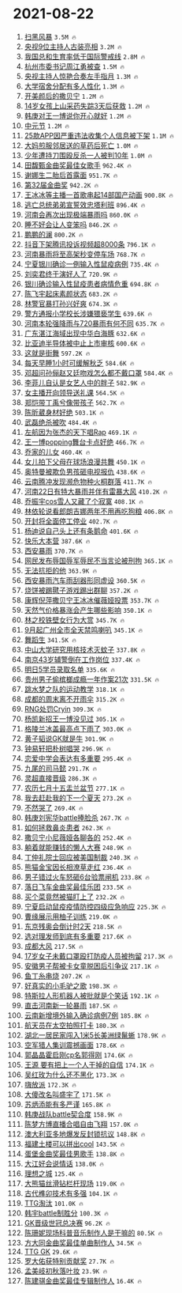 # 2021-08-22

1. [扫黑风暴](https://s.weibo.com/weibo?q=%E6%89%AB%E9%BB%91%E9%A3%8E%E6%9A%B4&Refer=top) `3.5M 🔥`
1. [央视9位主持人古装亮相](https://s.weibo.com/weibo?q=%23%E5%A4%AE%E8%A7%869%E4%BD%8D%E4%B8%BB%E6%8C%81%E4%BA%BA%E5%8F%A4%E8%A3%85%E4%BA%AE%E7%9B%B8%23&Refer=top) `3.2M 🔥`
1. [我国总和生育率低于国际警戒线](https://s.weibo.com/weibo?q=%23%E6%88%91%E5%9B%BD%E6%80%BB%E5%92%8C%E7%94%9F%E8%82%B2%E7%8E%87%E4%BD%8E%E4%BA%8E%E5%9B%BD%E9%99%85%E8%AD%A6%E6%88%92%E7%BA%BF%23&Refer=top) `2.8M 🔥`
1. [杭州市委书记周江勇被查](https://s.weibo.com/weibo?q=%23%E6%9D%AD%E5%B7%9E%E5%B8%82%E5%A7%94%E4%B9%A6%E8%AE%B0%E5%91%A8%E6%B1%9F%E5%8B%87%E8%A2%AB%E6%9F%A5%23&Refer=top) `1.5M 🔥`
1. [央视主持人惊艳合奏左手指月](https://s.weibo.com/weibo?q=%23%E5%A4%AE%E8%A7%86%E4%B8%BB%E6%8C%81%E4%BA%BA%E6%83%8A%E8%89%B3%E5%90%88%E5%A5%8F%E5%B7%A6%E6%89%8B%E6%8C%87%E6%9C%88%23&Refer=top) `1.3M 🔥`
1. [大学宿舍分配有多人性化](https://s.weibo.com/weibo?q=%23%E5%A4%A7%E5%AD%A6%E5%AE%BF%E8%88%8D%E5%88%86%E9%85%8D%E6%9C%89%E5%A4%9A%E4%BA%BA%E6%80%A7%E5%8C%96%23&Refer=top) `1.3M 🔥`
1. [开美颜后的撒贝宁](https://s.weibo.com/weibo?q=%23%E5%BC%80%E7%BE%8E%E9%A2%9C%E5%90%8E%E7%9A%84%E6%92%92%E8%B4%9D%E5%AE%81%23&Refer=top) `1.2M 🔥`
1. [14岁女孩上山采药失踪3天后获救](https://s.weibo.com/weibo?q=%2314%E5%B2%81%E5%A5%B3%E5%AD%A9%E4%B8%8A%E5%B1%B1%E9%87%87%E8%8D%AF%E5%A4%B1%E8%B8%AA3%E5%A4%A9%E5%90%8E%E8%8E%B7%E6%95%91%23&Refer=top) `1.2M 🔥`
1. [韩庚对王一博说你开心就好](https://s.weibo.com/weibo?q=%E9%9F%A9%E5%BA%9A%E5%AF%B9%E7%8E%8B%E4%B8%80%E5%8D%9A%E8%AF%B4%E4%BD%A0%E5%BC%80%E5%BF%83%E5%B0%B1%E5%A5%BD&Refer=top) `1.2M 🔥`
1. [中元节](https://s.weibo.com/weibo?q=%E4%B8%AD%E5%85%83%E8%8A%82&Refer=top) `1.2M 🔥`
1. [25款APP因严重违法收集个人信息被下架](https://s.weibo.com/weibo?q=%2325%E6%AC%BEAPP%E5%9B%A0%E4%B8%A5%E9%87%8D%E8%BF%9D%E6%B3%95%E6%94%B6%E9%9B%86%E4%B8%AA%E4%BA%BA%E4%BF%A1%E6%81%AF%E8%A2%AB%E4%B8%8B%E6%9E%B6%23&Refer=top) `1.1M 🔥`
1. [大妈煎服邻居送的草药后死亡](https://s.weibo.com/weibo?q=%23%E5%A4%A7%E5%A6%88%E7%85%8E%E6%9C%8D%E9%82%BB%E5%B1%85%E9%80%81%E7%9A%84%E8%8D%89%E8%8D%AF%E5%90%8E%E6%AD%BB%E4%BA%A1%23&Refer=top) `1.0M 🔥`
1. [少年遭持刀围殴反杀一人被判10年](https://s.weibo.com/weibo?q=%23%E5%B0%91%E5%B9%B4%E9%81%AD%E6%8C%81%E5%88%80%E5%9B%B4%E6%AE%B4%E5%8F%8D%E6%9D%80%E4%B8%80%E4%BA%BA%E8%A2%AB%E5%88%A410%E5%B9%B4%23&Refer=top) `1.0M 🔥`
1. [田馥甄金曲奖最佳女歌手](https://s.weibo.com/weibo?q=%23%E7%94%B0%E9%A6%A5%E7%94%84%E9%87%91%E6%9B%B2%E5%A5%96%E6%9C%80%E4%BD%B3%E5%A5%B3%E6%AD%8C%E6%89%8B%23&Refer=top) `962.4K 🔥`
1. [谢娜生二胎后首露面](https://s.weibo.com/weibo?q=%E8%B0%A2%E5%A8%9C%E7%94%9F%E4%BA%8C%E8%83%8E%E5%90%8E%E9%A6%96%E9%9C%B2%E9%9D%A2&Refer=top) `951.7K 🔥`
1. [第32届金曲奖](https://s.weibo.com/weibo?q=%E7%AC%AC32%E5%B1%8A%E9%87%91%E6%9B%B2%E5%A5%96&Refer=top) `942.2K 🔥`
1. [王冰冰等主播一首歌串起14部国产动画](https://s.weibo.com/weibo?q=%23%E7%8E%8B%E5%86%B0%E5%86%B0%E7%AD%89%E4%B8%BB%E6%92%AD%E4%B8%80%E9%A6%96%E6%AD%8C%E4%B8%B2%E8%B5%B714%E9%83%A8%E5%9B%BD%E4%BA%A7%E5%8A%A8%E7%94%BB%23&Refer=top) `900.8K 🔥`
1. [逃亡总统弟弟宣誓效忠塔利班](https://s.weibo.com/weibo?q=%23%E9%80%83%E4%BA%A1%E6%80%BB%E7%BB%9F%E5%BC%9F%E5%BC%9F%E5%AE%A3%E8%AA%93%E6%95%88%E5%BF%A0%E5%A1%94%E5%88%A9%E7%8F%AD%23&Refer=top) `896.4K 🔥`
1. [河南会再次出现极端暴雨吗](https://s.weibo.com/weibo?q=%23%E6%B2%B3%E5%8D%97%E4%BC%9A%E5%86%8D%E6%AC%A1%E5%87%BA%E7%8E%B0%E6%9E%81%E7%AB%AF%E6%9A%B4%E9%9B%A8%E5%90%97%23&Refer=top) `860.0K 🔥`
1. [睡不好会让人变笨吗](https://s.weibo.com/weibo?q=%23%E7%9D%A1%E4%B8%8D%E5%A5%BD%E4%BC%9A%E8%AE%A9%E4%BA%BA%E5%8F%98%E7%AC%A8%E5%90%97%23&Refer=top) `846.2K 🔥`
1. [鹏鹏的澜](https://s.weibo.com/weibo?q=%23%E9%B9%8F%E9%B9%8F%E7%9A%84%E6%BE%9C%23&Refer=top) `800.2K 🔥`
1. [抖音下架腾讯投诉视频超8000条](https://s.weibo.com/weibo?q=%23%E6%8A%96%E9%9F%B3%E4%B8%8B%E6%9E%B6%E8%85%BE%E8%AE%AF%E6%8A%95%E8%AF%89%E8%A7%86%E9%A2%91%E8%B6%858000%E6%9D%A1%23&Refer=top) `796.1K 🔥`
1. [河南暴雨将至高架秒变停车场](https://s.weibo.com/weibo?q=%23%E6%B2%B3%E5%8D%97%E6%9A%B4%E9%9B%A8%E5%B0%86%E8%87%B3%E9%AB%98%E6%9E%B6%E7%A7%92%E5%8F%98%E5%81%9C%E8%BD%A6%E5%9C%BA%23&Refer=top) `768.7K 🔥`
1. [宁夏银川确诊一例输入性鼠疫病例](https://s.weibo.com/weibo?q=%23%E5%AE%81%E5%A4%8F%E9%93%B6%E5%B7%9D%E7%A1%AE%E8%AF%8A%E4%B8%80%E4%BE%8B%E8%BE%93%E5%85%A5%E6%80%A7%E9%BC%A0%E7%96%AB%E7%97%85%E4%BE%8B%23&Refer=top) `735.4K 🔥`
1. [刘奕君终于演好人了](https://s.weibo.com/weibo?q=%23%E5%88%98%E5%A5%95%E5%90%9B%E7%BB%88%E4%BA%8E%E6%BC%94%E5%A5%BD%E4%BA%BA%E4%BA%86%23&Refer=top) `720.9K 🔥`
1. [银川确诊输入性鼠疫患者病情危重](https://s.weibo.com/weibo?q=%23%E9%93%B6%E5%B7%9D%E7%A1%AE%E8%AF%8A%E8%BE%93%E5%85%A5%E6%80%A7%E9%BC%A0%E7%96%AB%E6%82%A3%E8%80%85%E7%97%85%E6%83%85%E5%8D%B1%E9%87%8D%23&Refer=top) `694.8K 🔥`
1. [陈飞宇起床素颜状态](https://s.weibo.com/weibo?q=%23%E9%99%88%E9%A3%9E%E5%AE%87%E8%B5%B7%E5%BA%8A%E7%B4%A0%E9%A2%9C%E7%8A%B6%E6%80%81%23&Refer=top) `683.2K 🔥`
1. [林警官暴打孙兴好爽](https://s.weibo.com/weibo?q=%23%E6%9E%97%E8%AD%A6%E5%AE%98%E6%9A%B4%E6%89%93%E5%AD%99%E5%85%B4%E5%A5%BD%E7%88%BD%23&Refer=top) `674.3K 🔥`
1. [警方通报小学校长涉嫌猥亵学生](https://s.weibo.com/weibo?q=%23%E8%AD%A6%E6%96%B9%E9%80%9A%E6%8A%A5%E5%B0%8F%E5%AD%A6%E6%A0%A1%E9%95%BF%E6%B6%89%E5%AB%8C%E7%8C%A5%E4%BA%B5%E5%AD%A6%E7%94%9F%23&Refer=top) `639.6K 🔥`
1. [河南本轮强降雨与720暴雨有何不同](https://s.weibo.com/weibo?q=%23%E6%B2%B3%E5%8D%97%E6%9C%AC%E8%BD%AE%E5%BC%BA%E9%99%8D%E9%9B%A8%E4%B8%8E720%E6%9A%B4%E9%9B%A8%E6%9C%89%E4%BD%95%E4%B8%8D%E5%90%8C%23&Refer=top) `635.7K 🔥`
1. [广东湛江海域出现中华白海豚](https://s.weibo.com/weibo?q=%23%E5%B9%BF%E4%B8%9C%E6%B9%9B%E6%B1%9F%E6%B5%B7%E5%9F%9F%E5%87%BA%E7%8E%B0%E4%B8%AD%E5%8D%8E%E7%99%BD%E6%B5%B7%E8%B1%9A%23&Refer=top) `632.6K 🔥`
1. [比亚迪半导体被中止上市审核](https://s.weibo.com/weibo?q=%23%E6%AF%94%E4%BA%9A%E8%BF%AA%E5%8D%8A%E5%AF%BC%E4%BD%93%E8%A2%AB%E4%B8%AD%E6%AD%A2%E4%B8%8A%E5%B8%82%E5%AE%A1%E6%A0%B8%23&Refer=top) `600.6K 🔥`
1. [这就是街舞](https://s.weibo.com/weibo?q=%E8%BF%99%E5%B0%B1%E6%98%AF%E8%A1%97%E8%88%9E&Refer=top) `597.2K 🔥`
1. [每天早睡1小时可缓解秋乏](https://s.weibo.com/weibo?q=%23%E6%AF%8F%E5%A4%A9%E6%97%A9%E7%9D%A11%E5%B0%8F%E6%97%B6%E5%8F%AF%E7%BC%93%E8%A7%A3%E7%A7%8B%E4%B9%8F%23&Refer=top) `584.6K 🔥`
1. [邓超问孙俪赵又廷吻戏怎么都不戴口罩](https://s.weibo.com/weibo?q=%23%E9%82%93%E8%B6%85%E9%97%AE%E5%AD%99%E4%BF%AA%E8%B5%B5%E5%8F%88%E5%BB%B7%E5%90%BB%E6%88%8F%E6%80%8E%E4%B9%88%E9%83%BD%E4%B8%8D%E6%88%B4%E5%8F%A3%E7%BD%A9%23&Refer=top) `584.4K 🔥`
1. [李菲儿自认是女艺人中的胖子](https://s.weibo.com/weibo?q=%23%E6%9D%8E%E8%8F%B2%E5%84%BF%E8%87%AA%E8%AE%A4%E6%98%AF%E5%A5%B3%E8%89%BA%E4%BA%BA%E4%B8%AD%E7%9A%84%E8%83%96%E5%AD%90%23&Refer=top) `582.9K 🔥`
1. [女主播开向领导送礼课](https://s.weibo.com/weibo?q=%23%E5%A5%B3%E4%B8%BB%E6%92%AD%E5%BC%80%E5%90%91%E9%A2%86%E5%AF%BC%E9%80%81%E7%A4%BC%E8%AF%BE%23&Refer=top) `564.5K 🔥`
1. [郑恺带丁禹兮像带孩子](https://s.weibo.com/weibo?q=%23%E9%83%91%E6%81%BA%E5%B8%A6%E4%B8%81%E7%A6%B9%E5%85%AE%E5%83%8F%E5%B8%A6%E5%AD%A9%E5%AD%90%23&Refer=top) `562.7K 🔥`
1. [陈昕葳身材好绝](https://s.weibo.com/weibo?q=%23%E9%99%88%E6%98%95%E8%91%B3%E8%BA%AB%E6%9D%90%E5%A5%BD%E7%BB%9D%23&Refer=top) `503.1K 🔥`
1. [武磊绝杀被吹](https://s.weibo.com/weibo?q=%23%E6%AD%A6%E7%A3%8A%E7%BB%9D%E6%9D%80%E8%A2%AB%E5%90%B9%23&Refer=top) `484.4K 🔥`
1. [左航因为张杰的天下唱Rap](https://s.weibo.com/weibo?q=%E5%B7%A6%E8%88%AA%E5%9B%A0%E4%B8%BA%E5%BC%A0%E6%9D%B0%E7%9A%84%E5%A4%A9%E4%B8%8B%E5%94%B1Rap&Refer=top) `469.1K 🔥`
1. [王一博popping舞台卡点好绝](https://s.weibo.com/weibo?q=%E7%8E%8B%E4%B8%80%E5%8D%9Apopping%E8%88%9E%E5%8F%B0%E5%8D%A1%E7%82%B9%E5%A5%BD%E7%BB%9D&Refer=top) `466.7K 🔥`
1. [乔家的儿女](https://s.weibo.com/weibo?q=%E4%B9%94%E5%AE%B6%E7%9A%84%E5%84%BF%E5%A5%B3&Refer=top) `460.4K 🔥`
1. [女儿拍下父母在球场浪漫共舞](https://s.weibo.com/weibo?q=%23%E5%A5%B3%E5%84%BF%E6%8B%8D%E4%B8%8B%E7%88%B6%E6%AF%8D%E5%9C%A8%E7%90%83%E5%9C%BA%E6%B5%AA%E6%BC%AB%E5%85%B1%E8%88%9E%23&Refer=top) `450.1K 🔥`
1. [奥特曼被欺负男孩砸电视报仇](https://s.weibo.com/weibo?q=%23%E5%A5%A5%E7%89%B9%E6%9B%BC%E8%A2%AB%E6%AC%BA%E8%B4%9F%E7%94%B7%E5%AD%A9%E7%A0%B8%E7%94%B5%E8%A7%86%E6%8A%A5%E4%BB%87%23&Refer=top) `438.6K 🔥`
1. [云南腾冲发现濒危物种火桐群落](https://s.weibo.com/weibo?q=%23%E4%BA%91%E5%8D%97%E8%85%BE%E5%86%B2%E5%8F%91%E7%8E%B0%E6%BF%92%E5%8D%B1%E7%89%A9%E7%A7%8D%E7%81%AB%E6%A1%90%E7%BE%A4%E8%90%BD%23&Refer=top) `411.7K 🔥`
1. [河南22日有特大暴雨并伴有雷暴大风](https://s.weibo.com/weibo?q=%23%E6%B2%B3%E5%8D%9722%E6%97%A5%E6%9C%89%E7%89%B9%E5%A4%A7%E6%9A%B4%E9%9B%A8%E5%B9%B6%E4%BC%B4%E6%9C%89%E9%9B%B7%E6%9A%B4%E5%A4%A7%E9%A3%8E%23&Refer=top) `410.2K 🔥`
1. [乔振宇cos雪人又藏了个寂寞](https://s.weibo.com/weibo?q=%23%E4%B9%94%E6%8C%AF%E5%AE%87cos%E9%9B%AA%E4%BA%BA%E5%8F%88%E8%97%8F%E4%BA%86%E4%B8%AA%E5%AF%82%E5%AF%9E%23&Refer=top) `408.1K 🔥`
1. [林依轮说看郎朗吉娜两年不用再吃狗粮](https://s.weibo.com/weibo?q=%23%E6%9E%97%E4%BE%9D%E8%BD%AE%E8%AF%B4%E7%9C%8B%E9%83%8E%E6%9C%97%E5%90%89%E5%A8%9C%E4%B8%A4%E5%B9%B4%E4%B8%8D%E7%94%A8%E5%86%8D%E5%90%83%E7%8B%97%E7%B2%AE%23&Refer=top) `406.8K 🔥`
1. [开封将全面停工停业](https://s.weibo.com/weibo?q=%23%E5%BC%80%E5%B0%81%E5%B0%86%E5%85%A8%E9%9D%A2%E5%81%9C%E5%B7%A5%E5%81%9C%E4%B8%9A%23&Refer=top) `402.7K 🔥`
1. [杨迪说自己头上还有条鹅命](https://s.weibo.com/weibo?q=%23%E6%9D%A8%E8%BF%AA%E8%AF%B4%E8%87%AA%E5%B7%B1%E5%A4%B4%E4%B8%8A%E8%BF%98%E6%9C%89%E6%9D%A1%E9%B9%85%E5%91%BD%23&Refer=top) `401.6K 🔥`
1. [快乐大本营](https://s.weibo.com/weibo?q=%E5%BF%AB%E4%B9%90%E5%A4%A7%E6%9C%AC%E8%90%A5&Refer=top) `387.6K 🔥`
1. [西安暴雨](https://s.weibo.com/weibo?q=%E8%A5%BF%E5%AE%89%E6%9A%B4%E9%9B%A8&Refer=top) `370.7K 🔥`
1. [网民发布辱国辱军辱民不当言论被刑拘](https://s.weibo.com/weibo?q=%23%E7%BD%91%E6%B0%91%E5%8F%91%E5%B8%83%E8%BE%B1%E5%9B%BD%E8%BE%B1%E5%86%9B%E8%BE%B1%E6%B0%91%E4%B8%8D%E5%BD%93%E8%A8%80%E8%AE%BA%E8%A2%AB%E5%88%91%E6%8B%98%23&Refer=top) `365.1K 🔥`
1. [无法抗拒的他](https://s.weibo.com/weibo?q=%E6%97%A0%E6%B3%95%E6%8A%97%E6%8B%92%E7%9A%84%E4%BB%96&Refer=top) `363.9K 🔥`
1. [西安暴雨汽车雨刮器形同虚设](https://s.weibo.com/weibo?q=%23%E8%A5%BF%E5%AE%89%E6%9A%B4%E9%9B%A8%E6%B1%BD%E8%BD%A6%E9%9B%A8%E5%88%AE%E5%99%A8%E5%BD%A2%E5%90%8C%E8%99%9A%E8%AE%BE%23&Refer=top) `360.5K 🔥`
1. [烧饼被踢毽子游戏踢出群聊](https://s.weibo.com/weibo?q=%23%E7%83%A7%E9%A5%BC%E8%A2%AB%E8%B8%A2%E6%AF%BD%E5%AD%90%E6%B8%B8%E6%88%8F%E8%B8%A2%E5%87%BA%E7%BE%A4%E8%81%8A%23&Refer=top) `357.2K 🔥`
1. [康辉倪萍撒贝宁王冰冰催薇娅投票](https://s.weibo.com/weibo?q=%23%E5%BA%B7%E8%BE%89%E5%80%AA%E8%90%8D%E6%92%92%E8%B4%9D%E5%AE%81%E7%8E%8B%E5%86%B0%E5%86%B0%E5%82%AC%E8%96%87%E5%A8%85%E6%8A%95%E7%A5%A8%23&Refer=top) `353.7K 🔥`
1. [天然气价格暴涨会产生哪些影响](https://s.weibo.com/weibo?q=%23%E5%A4%A9%E7%84%B6%E6%B0%94%E4%BB%B7%E6%A0%BC%E6%9A%B4%E6%B6%A8%E4%BC%9A%E4%BA%A7%E7%94%9F%E5%93%AA%E4%BA%9B%E5%BD%B1%E5%93%8D%23&Refer=top) `350.1K 🔥`
1. [林之校铁壁女行为大赏](https://s.weibo.com/weibo?q=%23%E6%9E%97%E4%B9%8B%E6%A0%A1%E9%93%81%E5%A3%81%E5%A5%B3%E8%A1%8C%E4%B8%BA%E5%A4%A7%E8%B5%8F%23&Refer=top) `345.7K 🔥`
1. [9月起广州全市全天禁鸣喇叭](https://s.weibo.com/weibo?q=%239%E6%9C%88%E8%B5%B7%E5%B9%BF%E5%B7%9E%E5%85%A8%E5%B8%82%E5%85%A8%E5%A4%A9%E7%A6%81%E9%B8%A3%E5%96%87%E5%8F%AD%23&Refer=top) `345.1K 🔥`
1. [舞蹈生](https://s.weibo.com/weibo?q=%E8%88%9E%E8%B9%88%E7%94%9F&Refer=top) `341.5K 🔥`
1. [中山大学研究用核技术灭蚊子](https://s.weibo.com/weibo?q=%23%E4%B8%AD%E5%B1%B1%E5%A4%A7%E5%AD%A6%E7%A0%94%E7%A9%B6%E7%94%A8%E6%A0%B8%E6%8A%80%E6%9C%AF%E7%81%AD%E8%9A%8A%E5%AD%90%23&Refer=top) `337.8K 🔥`
1. [南京43岁辅警倒在工作岗位](https://s.weibo.com/weibo?q=%23%E5%8D%97%E4%BA%AC43%E5%B2%81%E8%BE%85%E8%AD%A6%E5%80%92%E5%9C%A8%E5%B7%A5%E4%BD%9C%E5%B2%97%E4%BD%8D%23&Refer=top) `337.4K 🔥`
1. [明日5学员录取名单](https://s.weibo.com/weibo?q=%23%E6%98%8E%E6%97%A55%E5%AD%A6%E5%91%98%E5%BD%95%E5%8F%96%E5%90%8D%E5%8D%95%23&Refer=top) `335.6K 🔥`
1. [贵州男子偷槟榔成瘾一年作案21次](https://s.weibo.com/weibo?q=%23%E8%B4%B5%E5%B7%9E%E7%94%B7%E5%AD%90%E5%81%B7%E6%A7%9F%E6%A6%94%E6%88%90%E7%98%BE%E4%B8%80%E5%B9%B4%E4%BD%9C%E6%A1%8821%E6%AC%A1%23&Refer=top) `331.5K 🔥`
1. [跳水梦之队的运动教学](https://s.weibo.com/weibo?q=%23%E8%B7%B3%E6%B0%B4%E6%A2%A6%E4%B9%8B%E9%98%9F%E7%9A%84%E8%BF%90%E5%8A%A8%E6%95%99%E5%AD%A6%23&Refer=top) `318.1K 🔥`
1. [成都的周末离不开雨伞](https://s.weibo.com/weibo?q=%23%E6%88%90%E9%83%BD%E7%9A%84%E5%91%A8%E6%9C%AB%E7%A6%BB%E4%B8%8D%E5%BC%80%E9%9B%A8%E4%BC%9E%23&Refer=top) `315.2K 🔥`
1. [RNG处罚Cryin](https://s.weibo.com/weibo?q=%23RNG%E5%A4%84%E7%BD%9ACryin%23&Refer=top) `309.3K 🔥`
1. [杨凯新招王一博没见过](https://s.weibo.com/weibo?q=%E6%9D%A8%E5%87%AF%E6%96%B0%E6%8B%9B%E7%8E%8B%E4%B8%80%E5%8D%9A%E6%B2%A1%E8%A7%81%E8%BF%87&Refer=top) `305.1K 🔥`
1. [格陵兰冰盖最高点下雨了](https://s.weibo.com/weibo?q=%23%E6%A0%BC%E9%99%B5%E5%85%B0%E5%86%B0%E7%9B%96%E6%9C%80%E9%AB%98%E7%82%B9%E4%B8%8B%E9%9B%A8%E4%BA%86%23&Refer=top) `303.0K 🔥`
1. [黄子韬说GK就是牛](https://s.weibo.com/weibo?q=%E9%BB%84%E5%AD%90%E9%9F%AC%E8%AF%B4GK%E5%B0%B1%E6%98%AF%E7%89%9B&Refer=top) `301.9K 🔥`
1. [钟易轩把朴树唱哭](https://s.weibo.com/weibo?q=%23%E9%92%9F%E6%98%93%E8%BD%A9%E6%8A%8A%E6%9C%B4%E6%A0%91%E5%94%B1%E5%93%AD%23&Refer=top) `296.9K 🔥`
1. [恋爱中学会表达有多重要](https://s.weibo.com/weibo?q=%23%E6%81%8B%E7%88%B1%E4%B8%AD%E5%AD%A6%E4%BC%9A%E8%A1%A8%E8%BE%BE%E6%9C%89%E5%A4%9A%E9%87%8D%E8%A6%81%23&Refer=top) `295.4K 🔥`
1. [九尾的司马懿](https://s.weibo.com/weibo?q=%23%E4%B9%9D%E5%B0%BE%E7%9A%84%E5%8F%B8%E9%A9%AC%E6%87%BF%23&Refer=top) `291.7K 🔥`
1. [灵超直接晋级](https://s.weibo.com/weibo?q=%E7%81%B5%E8%B6%85%E7%9B%B4%E6%8E%A5%E6%99%8B%E7%BA%A7&Refer=top) `286.3K 🔥`
1. [农历七月十五盂兰盆节](https://s.weibo.com/weibo?q=%E5%86%9C%E5%8E%86%E4%B8%83%E6%9C%88%E5%8D%81%E4%BA%94%E7%9B%82%E5%85%B0%E7%9B%86%E8%8A%82&Refer=top) `277.1K 🔥`
1. [我去赶赴我的下一个夏天](https://s.weibo.com/weibo?q=%E6%88%91%E5%8E%BB%E8%B5%B6%E8%B5%B4%E6%88%91%E7%9A%84%E4%B8%8B%E4%B8%80%E4%B8%AA%E5%A4%8F%E5%A4%A9&Refer=top) `273.2K 🔥`
1. [不然哭了](https://s.weibo.com/weibo?q=%E4%B8%8D%E7%84%B6%E5%93%AD%E4%BA%86&Refer=top) `269.4K 🔥`
1. [韩庚刘宪华battle捧脸杀](https://s.weibo.com/weibo?q=%23%E9%9F%A9%E5%BA%9A%E5%88%98%E5%AE%AA%E5%8D%8Ebattle%E6%8D%A7%E8%84%B8%E6%9D%80%23&Refer=top) `267.7K 🔥`
1. [如何拯救鼻炎患者](https://s.weibo.com/weibo?q=%23%E5%A6%82%E4%BD%95%E6%8B%AF%E6%95%91%E9%BC%BB%E7%82%8E%E6%82%A3%E8%80%85%23&Refer=top) `262.3K 🔥`
1. [撒贝宁小尼薇娅各聊各的](https://s.weibo.com/weibo?q=%23%E6%92%92%E8%B4%9D%E5%AE%81%E5%B0%8F%E5%B0%BC%E8%96%87%E5%A8%85%E5%90%84%E8%81%8A%E5%90%84%E7%9A%84%23&Refer=top) `252.4K 🔥`
1. [躺着就能赚钱的懒人大赛](https://s.weibo.com/weibo?q=%23%E8%BA%BA%E7%9D%80%E5%B0%B1%E8%83%BD%E8%B5%9A%E9%92%B1%E7%9A%84%E6%87%92%E4%BA%BA%E5%A4%A7%E8%B5%9B%23&Refer=top) `248.9K 🔥`
1. [丁仲礼院士回应被美国制裁](https://s.weibo.com/weibo?q=%E4%B8%81%E4%BB%B2%E7%A4%BC%E9%99%A2%E5%A3%AB%E5%9B%9E%E5%BA%94%E8%A2%AB%E7%BE%8E%E5%9B%BD%E5%88%B6%E8%A3%81&Refer=top) `240.3K 🔥`
1. [熊猫金宝因长相潦草走红](https://s.weibo.com/weibo?q=%23%E7%86%8A%E7%8C%AB%E9%87%91%E5%AE%9D%E5%9B%A0%E9%95%BF%E7%9B%B8%E6%BD%A6%E8%8D%89%E8%B5%B0%E7%BA%A2%23&Refer=top) `236.4K 🔥`
1. [男子错过火车怒砸6台验票闸机](https://s.weibo.com/weibo?q=%23%E7%94%B7%E5%AD%90%E9%94%99%E8%BF%87%E7%81%AB%E8%BD%A6%E6%80%92%E7%A0%B86%E5%8F%B0%E9%AA%8C%E7%A5%A8%E9%97%B8%E6%9C%BA%23&Refer=top) `233.8K 🔥`
1. [落日飞车金曲奖最佳乐团](https://s.weibo.com/weibo?q=%23%E8%90%BD%E6%97%A5%E9%A3%9E%E8%BD%A6%E9%87%91%E6%9B%B2%E5%A5%96%E6%9C%80%E4%BD%B3%E4%B9%90%E5%9B%A2%23&Refer=top) `233.5K 🔥`
1. [买个菜竟然被猫盯上了](https://s.weibo.com/weibo?q=%23%E4%B9%B0%E4%B8%AA%E8%8F%9C%E7%AB%9F%E7%84%B6%E8%A2%AB%E7%8C%AB%E7%9B%AF%E4%B8%8A%E4%BA%86%23&Refer=top) `232.2K 🔥`
1. [宁夏启动鼠疫疫情防控四级应急响应](https://s.weibo.com/weibo?q=%23%E5%AE%81%E5%A4%8F%E5%90%AF%E5%8A%A8%E9%BC%A0%E7%96%AB%E7%96%AB%E6%83%85%E9%98%B2%E6%8E%A7%E5%9B%9B%E7%BA%A7%E5%BA%94%E6%80%A5%E5%93%8D%E5%BA%94%23&Refer=top) `225.3K 🔥`
1. [曹缘展示用柚子训练](https://s.weibo.com/weibo?q=%23%E6%9B%B9%E7%BC%98%E5%B1%95%E7%A4%BA%E7%94%A8%E6%9F%9A%E5%AD%90%E8%AE%AD%E7%BB%83%23&Refer=top) `219.0K 🔥`
1. [东京残奥会倒计时2天](https://s.weibo.com/weibo?q=%23%E4%B8%9C%E4%BA%AC%E6%AE%8B%E5%A5%A5%E4%BC%9A%E5%80%92%E8%AE%A1%E6%97%B62%E5%A4%A9%23&Refer=top) `218.5K 🔥`
1. [选对理发师到底有多重要](https://s.weibo.com/weibo?q=%23%E9%80%89%E5%AF%B9%E7%90%86%E5%8F%91%E5%B8%88%E5%88%B0%E5%BA%95%E6%9C%89%E5%A4%9A%E9%87%8D%E8%A6%81%23&Refer=top) `217.6K 🔥`
1. [成都大风](https://s.weibo.com/weibo?q=%E6%88%90%E9%83%BD%E5%A4%A7%E9%A3%8E&Refer=top) `217.5K 🔥`
1. [17岁女子未戴口罩殴打防疫人员被拘留](https://s.weibo.com/weibo?q=17%E5%B2%81%E5%A5%B3%E5%AD%90%E6%9C%AA%E6%88%B4%E5%8F%A3%E7%BD%A9%E6%AE%B4%E6%89%93%E9%98%B2%E7%96%AB%E4%BA%BA%E5%91%98%E8%A2%AB%E6%8B%98%E7%95%99&Refer=top) `217.3K 🔥`
1. [安徽男子帮被卡女童脱困后引争议](https://s.weibo.com/weibo?q=%23%E5%AE%89%E5%BE%BD%E7%94%B7%E5%AD%90%E5%B8%AE%E8%A2%AB%E5%8D%A1%E5%A5%B3%E7%AB%A5%E8%84%B1%E5%9B%B0%E5%90%8E%E5%BC%95%E4%BA%89%E8%AE%AE%23&Refer=top) `217.1K 🔥`
1. [鱼丁糸串烧](https://s.weibo.com/weibo?q=%23%E9%B1%BC%E4%B8%81%E7%B3%B8%E4%B8%B2%E7%83%A7%23&Refer=top) `207.2K 🔥`
1. [好真实的小毛驴之歌](https://s.weibo.com/weibo?q=%23%E5%A5%BD%E7%9C%9F%E5%AE%9E%E7%9A%84%E5%B0%8F%E6%AF%9B%E9%A9%B4%E4%B9%8B%E6%AD%8C%23&Refer=top) `198.3K 🔥`
1. [特斯拉人形机器人被批就是个笑话](https://s.weibo.com/weibo?q=%23%E7%89%B9%E6%96%AF%E6%8B%89%E4%BA%BA%E5%BD%A2%E6%9C%BA%E5%99%A8%E4%BA%BA%E8%A2%AB%E6%89%B9%E5%B0%B1%E6%98%AF%E4%B8%AA%E7%AC%91%E8%AF%9D%23&Refer=top) `192.1K 🔥`
1. [直击河南新一轮暴雨](https://s.weibo.com/weibo?q=%23%E7%9B%B4%E5%87%BB%E6%B2%B3%E5%8D%97%E6%96%B0%E4%B8%80%E8%BD%AE%E6%9A%B4%E9%9B%A8%23&Refer=top) `187.5K 🔥`
1. [云南新增境外输入确诊病例7例](https://s.weibo.com/weibo?q=%E4%BA%91%E5%8D%97%E6%96%B0%E5%A2%9E%E5%A2%83%E5%A4%96%E8%BE%93%E5%85%A5%E7%A1%AE%E8%AF%8A%E7%97%85%E4%BE%8B7%E4%BE%8B&Refer=top) `185.8K 🔥`
1. [航天员在太空拍照打卡](https://s.weibo.com/weibo?q=%23%E8%88%AA%E5%A4%A9%E5%91%98%E5%9C%A8%E5%A4%AA%E7%A9%BA%E6%8B%8D%E7%85%A7%E6%89%93%E5%8D%A1%23&Refer=top) `180.3K 🔥`
1. [湖北一居民家闯入1米5长美洲绿鬣蜥](https://s.weibo.com/weibo?q=%23%E6%B9%96%E5%8C%97%E4%B8%80%E5%B1%85%E6%B0%91%E5%AE%B6%E9%97%AF%E5%85%A51%E7%B1%B35%E9%95%BF%E7%BE%8E%E6%B4%B2%E7%BB%BF%E9%AC%A3%E8%9C%A5%23&Refer=top) `178.9K 🔥`
1. [空军猎人集训震撼画面](https://s.weibo.com/weibo?q=%23%E7%A9%BA%E5%86%9B%E7%8C%8E%E4%BA%BA%E9%9B%86%E8%AE%AD%E9%9C%87%E6%92%BC%E7%94%BB%E9%9D%A2%23&Refer=top) `178.6K 🔥`
1. [郭晶晶霍启刚cp名郭得刚](https://s.weibo.com/weibo?q=%23%E9%83%AD%E6%99%B6%E6%99%B6%E9%9C%8D%E5%90%AF%E5%88%9Acp%E5%90%8D%E9%83%AD%E5%BE%97%E5%88%9A%23&Refer=top) `174.6K 🔥`
1. [王源 要有把上一个人干掉的自信](https://s.weibo.com/weibo?q=%E7%8E%8B%E6%BA%90%20%E8%A6%81%E6%9C%89%E6%8A%8A%E4%B8%8A%E4%B8%80%E4%B8%AA%E4%BA%BA%E5%B9%B2%E6%8E%89%E7%9A%84%E8%87%AA%E4%BF%A1&Refer=top) `174.1K 🔥`
1. [吴红玫为什么还不黑化](https://s.weibo.com/weibo?q=%23%E5%90%B4%E7%BA%A2%E7%8E%AB%E4%B8%BA%E4%BB%80%E4%B9%88%E8%BF%98%E4%B8%8D%E9%BB%91%E5%8C%96%23&Refer=top) `173.3K 🔥`
1. [嗨放派](https://s.weibo.com/weibo?q=%E5%97%A8%E6%94%BE%E6%B4%BE&Refer=top) `172.3K 🔥`
1. [大傻改名叫盛宇了](https://s.weibo.com/weibo?q=%E5%A4%A7%E5%82%BB%E6%94%B9%E5%90%8D%E5%8F%AB%E7%9B%9B%E5%AE%87%E4%BA%86&Refer=top) `171.5K 🔥`
1. [苏炳添能有多严谨](https://s.weibo.com/weibo?q=%23%E8%8B%8F%E7%82%B3%E6%B7%BB%E8%83%BD%E6%9C%89%E5%A4%9A%E4%B8%A5%E8%B0%A8%23&Refer=top) `165.8K 🔥`
1. [韩庚战队battle契合度](https://s.weibo.com/weibo?q=%23%E9%9F%A9%E5%BA%9A%E6%88%98%E9%98%9Fbattle%E5%A5%91%E5%90%88%E5%BA%A6%23&Refer=top) `158.9K 🔥`
1. [陈梦方博直播合唱自由飞翔](https://s.weibo.com/weibo?q=%23%E9%99%88%E6%A2%A6%E6%96%B9%E5%8D%9A%E7%9B%B4%E6%92%AD%E5%90%88%E5%94%B1%E8%87%AA%E7%94%B1%E9%A3%9E%E7%BF%94%23&Refer=top) `157.0K 🔥`
1. [澳大利亚多地爆发反封锁抗议](https://s.weibo.com/weibo?q=%E6%BE%B3%E5%A4%A7%E5%88%A9%E4%BA%9A%E5%A4%9A%E5%9C%B0%E7%88%86%E5%8F%91%E5%8F%8D%E5%B0%81%E9%94%81%E6%8A%97%E8%AE%AE&Refer=top) `148.8K 🔥`
1. [福建土楼可以拼出cool](https://s.weibo.com/weibo?q=%23%E7%A6%8F%E5%BB%BA%E5%9C%9F%E6%A5%BC%E5%8F%AF%E4%BB%A5%E6%8B%BC%E5%87%BAcool%23&Refer=top) `143.5K 🔥`
1. [蛋堡金曲奖最佳男歌手](https://s.weibo.com/weibo?q=%23%E8%9B%8B%E5%A0%A1%E9%87%91%E6%9B%B2%E5%A5%96%E6%9C%80%E4%BD%B3%E7%94%B7%E6%AD%8C%E6%89%8B%23&Refer=top) `138.8K 🔥`
1. [大江好会说情话](https://s.weibo.com/weibo?q=%23%E5%A4%A7%E6%B1%9F%E5%A5%BD%E4%BC%9A%E8%AF%B4%E6%83%85%E8%AF%9D%23&Refer=top) `138.0K 🔥`
1. [理想之城](https://s.weibo.com/weibo?q=%E7%90%86%E6%83%B3%E4%B9%8B%E5%9F%8E&Refer=top) `125.4K 🔥`
1. [大熊猫丝滑钻栏杆现场](https://s.weibo.com/weibo?q=%23%E5%A4%A7%E7%86%8A%E7%8C%AB%E4%B8%9D%E6%BB%91%E9%92%BB%E6%A0%8F%E6%9D%86%E7%8E%B0%E5%9C%BA%23&Refer=top) `119.0K 🔥`
1. [古代榫卯技术有多强](https://s.weibo.com/weibo?q=%23%E5%8F%A4%E4%BB%A3%E6%A6%AB%E5%8D%AF%E6%8A%80%E6%9C%AF%E6%9C%89%E5%A4%9A%E5%BC%BA%23&Refer=top) `104.1K 🔥`
1. [TTG淘汰](https://s.weibo.com/weibo?q=TTG%E6%B7%98%E6%B1%B0&Refer=top) `101.0K 🔥`
1. [韩宇battle制胜分](https://s.weibo.com/weibo?q=%E9%9F%A9%E5%AE%87battle%E5%88%B6%E8%83%9C%E5%88%86&Refer=top) `100.3K 🔥`
1. [GK晋级世冠总决赛](https://s.weibo.com/weibo?q=%23GK%E6%99%8B%E7%BA%A7%E4%B8%96%E5%86%A0%E6%80%BB%E5%86%B3%E8%B5%9B%23&Refer=top) `96.2K 🔥`
1. [陈珊妮现场科普音乐制作人是干嘛的](https://s.weibo.com/weibo?q=%E9%99%88%E7%8F%8A%E5%A6%AE%E7%8E%B0%E5%9C%BA%E7%A7%91%E6%99%AE%E9%9F%B3%E4%B9%90%E5%88%B6%E4%BD%9C%E4%BA%BA%E6%98%AF%E5%B9%B2%E5%98%9B%E7%9A%84&Refer=top) `80.5K 🔥`
1. [方大同金曲奖最佳单曲制作人](https://s.weibo.com/weibo?q=%23%E6%96%B9%E5%A4%A7%E5%90%8C%E9%87%91%E6%9B%B2%E5%A5%96%E6%9C%80%E4%BD%B3%E5%8D%95%E6%9B%B2%E5%88%B6%E4%BD%9C%E4%BA%BA%23&Refer=top) `34.5K 🔥`
1. [TTG GK](https://s.weibo.com/weibo?q=TTG%20GK&Refer=top) `29.6K 🔥`
1. [罗大佑获特别贡献奖](https://s.weibo.com/weibo?q=%E7%BD%97%E5%A4%A7%E4%BD%91%E8%8E%B7%E7%89%B9%E5%88%AB%E8%B4%A1%E7%8C%AE%E5%A5%96&Refer=top) `27.7K 🔥`
1. [孟美岐初秋落叶妆](https://s.weibo.com/weibo?q=%23%E5%AD%9F%E7%BE%8E%E5%B2%90%E5%88%9D%E7%A7%8B%E8%90%BD%E5%8F%B6%E5%A6%86%23&Refer=top) `23.9K 🔥`
1. [陈建骐金曲奖最佳专辑制作人](https://s.weibo.com/weibo?q=%23%E9%99%88%E5%BB%BA%E9%AA%90%E9%87%91%E6%9B%B2%E5%A5%96%E6%9C%80%E4%BD%B3%E4%B8%93%E8%BE%91%E5%88%B6%E4%BD%9C%E4%BA%BA%23&Refer=top) `16.4K 🔥`
